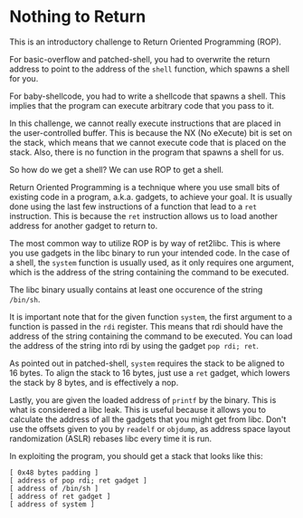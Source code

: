 # Nothing to Return

This is an introductory challenge to Return Oriented Programming (ROP).

For basic-overflow and patched-shell, you had to overwrite the return address to point to the address of the `shell` function, which spawns a shell for you.

For baby-shellcode, you had to write a shellcode that spawns a shell. This implies that
the program can execute arbitrary code that you pass to it.

In this challenge, we cannot really execute instructions that are placed in the user-controlled buffer. This is because the NX (No eXecute) bit is set on the stack, which means that we cannot execute code that is placed on the stack. Also, there is no function in the program that spawns a shell for us.

So how do we get a shell? We can use ROP to get a shell.

Return Oriented Programming is a technique where you use small bits of existing code in a
program, a.k.a. gadgets, to achieve your goal.
It is usually done using the last few instructions of a function that lead
to a `ret` instruction. This is because the `ret` instruction allows us to load another address
for another gadget to return to.

The most common way to utilize ROP is by way of ret2libc. This is where you use gadgets in
the libc binary to run your intended code. In the case of a shell, the `system` function
is usually used, as it only requires one argument, which is the address of the string
containing the command to be executed.

The libc binary usually contains at least one occurence of the string `/bin/sh`.

It is important note that for the given function `system`, the first argument to a function is passed in the `rdi` register. This means that rdi should have the address of the string containing the command to be executed. You can load the address of the string into rdi by using the gadget `pop rdi; ret`.

As pointed out in patched-shell, `system` requires the stack to be aligned to 16 bytes.
To align the stack to 16 bytes, just use a `ret` gadget, which lowers the stack by 8 bytes,
and is effectively a nop.

Lastly, you are given the loaded address of `printf` by the binary. This is what is considered
a libc leak. This is useful because it allows you to calculate the address of all the gadgets
that you might get from libc. Don't use the offsets given to you by `readelf` or `objdump`,
as address space layout randomization (ASLR) rebases libc every time it is run.

In exploiting the program, you should get a stack that looks like this:

```
[ 0x48 bytes padding ]
[ address of pop rdi; ret gadget ]
[ address of /bin/sh ]
[ address of ret gadget ]
[ address of system ]
```
